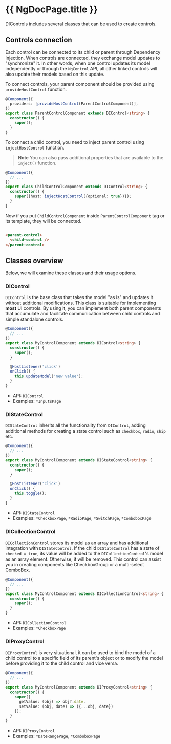 # {{ NgDocPage.title }}

DIControls includes several classes that can be used to create controls.

## Controls connection

Each control can be connected to its child or parent through Dependency Injection. When controls are
connected, they exchange model updates to "synchronize" it. In other words, when one control updates
its model independently or through the `NgControl` API, all other linked controls will also update
their models based on this update.

To connect controls, your parent component should be provided using `provideHostControl` function.

```ts {2} fileName="parent-control.component.ts"
@Component({
  providers: [provideHostControl(ParentControlComponent)],
})
export class ParentControlComponent extends DIControl<string> {
  constructor() {
    super();
  }
}
```

To connect a child control, you need to inject parent control using `injectHostControl` function.

> **Note**
> You can also pass additional properties that are available to the `inject()` function.

```ts {6} fileName="child-control.component.ts"
@Component({
  // ...
})
export class ChildControlComponent extends DIControl<string> {
  constructor() {
    super({host: injectHostControl({optional: true})});
  }
}
````

Now if you put `ChildControlComponent` inside `ParentControlComponent` tag
or its template, they will be connected.

```html

<parent-control>
  <child-control />
</parent-control>
```

## Classes overview

Below, we will examine these classes and their usage options.

### DIControl

`DIControl` is the base class that takes the model "as is" and updates it without additional
modifications. This class is suitable for implementing **most** UI controls. By using it, you can
implement both parent components that accumulate and facilitate communication between child
controls and simple standalone controls.

```ts fileName="my-control.component.ts"
@Component({
  // ...
})
export class MyControlComponent extends DIControl<string> {
  constructor() {
    super();
  }

  @HostListener('click')
  onClick() {
    this.updateModel('new value');
  }
}
```

- API: `DIControl`
- Examples: `*InputsPage`

### DIStateControl

`DIStateControl` inherits all the functionality from `DIControl`, adding additional methods for
creating
a state control such as `checkbox`, `radio`, `ship` etc.

```ts fileName="my-control.component.ts"
@Component({
  // ...
})
export class MyControlComponent extends DIStateControl<string> {
  constructor() {
    super();
  }

  @HostListener('click')
  onClick() {
    this.toggle();
  }
}
```

- API: `DIStateControl`
- Examples: `*CheckboxPage`, `*RadioPage`, `*SwitchPage`, `*ComboboxPage`

### DICollectionControl

`DICollectionControl` stores its model as an array and has additional integration
with `DIStateControl`.
If
the child `DIStateControl` has a state of `checked = true`, its value will be added to the
`DICollectionControl`'s model as an array element. Otherwise, it will be removed. This control can
assist
you in creating components like CheckboxGroup or a multi-select ComboBox.

```ts fileName="my-control.component.ts"
@Component({
  // ...
})
export class MyControlComponent extends DICollectionControl<string> {
  constructor() {
    super();
  }
}
```

- API: `DICollectionControl`
- Examples: `*CheckboxPage`

### DIProxyControl

`DIProxyControl` is very situational, it can be used to bind the model of a child control to a
specific field of its parent's object or to modify the model before providing it to the child
control
and vice versa.

```ts fileName="my-control.component.ts"
@Component({
  // ...
})
export class MyControlComponent extends DIProxyControl<string> {
  constructor() {
    super({
      getValue: (obj) => obj?.date,
      setValue: (obj, date) => ({...obj, date})
    });
  }
}
```

- API: `DIProxyControl`
- Examples: `*DateRangePage`, `*ComboboxPage`
